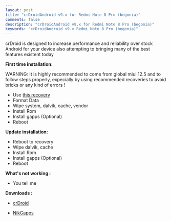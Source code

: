 ```yaml
---
layout: post
title: "crDroidAndroid v9.x for Redmi Note 8 Pro (begonia)"
comments: false
description: "crDroidAndroid v9.x for Redmi Note 8 Pro (begonia)"
keywords: "crDroidAndroid v9.x Redmi Note 8 Pro (begonia)"
---
```


crDroid is designed to increase performance and reliability over stock Android for your device also attempting to bringing many of the best features existent today

**First time installation:**

WARNING: It is highly recommended to come from global miui 12.5 and to follow steps properly, expecially by using recommended recoveries to avoid bricks or any kind of errors !

* Use [this recovery](https://forum.xda-developers.com/t/recovery-unofficial-begonia-recovery-project-themed-twrp-3-5-0-v2-unified-begonia-begoniain.4242717/unread)
* Format Data
* Wipe system, dalvik, cache, vendor
* Install Rom
* Install gapps (Optional)
* Reboot

**Update installation:**

* Reboot to recovery
* Wipe dalvik, cache
* Install Rom
* Install gapps (Optional)
* Reboot

**What's not working :**

 * You tell me


**Downloads :**

 * [crDroid](https://crdroid.net/begonia)

 * [NikGapps](https://nikgapps.com/downloads)


